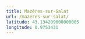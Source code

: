 ```yaml
---
title: Mazères-sur-Salat
url: /mazeres-sur-salat/
latitude: 43.134209600000005
longitude: 0.9753431
---
```

